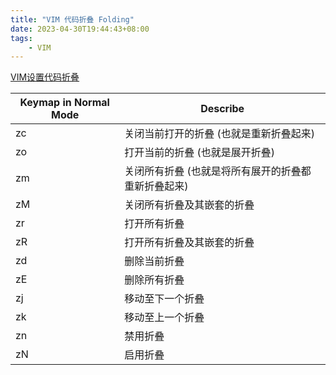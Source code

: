 ```yaml
---
title: "VIM 代码折叠 Folding"
date: 2023-04-30T19:44:43+08:00
tags:
    - VIM
---
```


[VIM设置代码折叠](https://www.cnblogs.com/fakis/archive/2011/04/14/2016213.html)

| Keymap in Normal Mode |        Describe                                             |
|---| ----                                                |
|zc	| 关闭当前打开的折叠 (也就是重新折叠起来)             |
|zo	| 打开当前的折叠 (也就是展开折叠)                     |
|zm	| 关闭所有折叠 (也就是将所有展开的折叠都重新折叠起来) |
|zM	| 关闭所有折叠及其嵌套的折叠                          |
|zr	| 打开所有折叠                                        |
|zR	| 打开所有折叠及其嵌套的折叠                          |
|zd	| 删除当前折叠                                        |
|zE	| 删除所有折叠                                        |
|zj	| 移动至下一个折叠                                    |
|zk	| 移动至上一个折叠                                    |
|zn	| 禁用折叠                                            |
|zN	| 启用折叠                                            |

